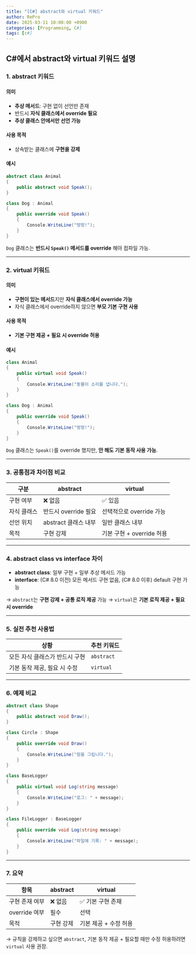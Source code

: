 ```yaml
---
title: "[C#] abstract와 virtual 키워드"
author: RePro
date: 2025-03-11 10:00:00 +0900
categories: [Programming, C#]
tags: [c#]
---
```


## C#에서 abstract와 virtual 키워드 설명

### 1. abstract 키워드

#### 의미

* **추상 메서드**: 구현 없이 선언만 존재
* 반드시 **자식 클래스에서 override 필요**
* **추상 클래스 안에서만 선언 가능**

#### 사용 목적

* 상속받는 클래스에 **구현을 강제**

#### 예시

```csharp
abstract class Animal
{
    public abstract void Speak();
}

class Dog : Animal
{
    public override void Speak()
    {
        Console.WriteLine("멍멍!");
    }
}
```

`Dog` 클래스는 **반드시 `Speak()` 메서드를 override** 해야 컴파일 가능.

---

### 2. virtual 키워드

#### 의미

* **구현이 있는 메서드**지만 **자식 클래스에서 override 가능**
* 자식 클래스에서 override하지 않으면 **부모 기본 구현 사용**

#### 사용 목적

* **기본 구현 제공 + 필요 시 override 허용**

#### 예시

```csharp
class Animal
{
    public virtual void Speak()
    {
        Console.WriteLine("동물이 소리를 냅니다.");
    }
}

class Dog : Animal
{
    public override void Speak()
    {
        Console.WriteLine("멍멍!");
    }
}
```

`Dog` 클래스는 `Speak()`를 override 했지만, **안 해도 기본 동작 사용 가능**.

---

### 3. 공통점과 차이점 비교

| 구분     | abstract        | virtual             |
| ------ | --------------- | ------------------- |
| 구현 여부  | ❌ 없음            | ✅ 있음                |
| 자식 클래스 | 반드시 override 필요 | 선택적으로 override 가능   |
| 선언 위치  | abstract 클래스 내부 | 일반 클래스 내부           |
| 목적     | 구현 강제           | 기본 구현 + override 허용 |

---

### 4. abstract class vs interface 차이

* **abstract class**: 일부 구현 + 일부 추상 메서드 가능
* **interface**: (C# 8.0 이전) 모든 메서드 구현 없음, (C# 8.0 이후) default 구현 가능

→ `abstract`는 **구현 강제 + 공통 로직 제공** 가능
→ `virtual`은 **기본 로직 제공 + 필요 시 override**

---

### 5. 실전 추천 사용법

| 상황                | 추천 키워드     |
| ----------------- | ---------- |
| 모든 자식 클래스가 반드시 구현 | `abstract` |
| 기본 동작 제공, 필요 시 수정 | `virtual`  |

---

### 6. 예제 비교

```csharp
abstract class Shape
{
    public abstract void Draw();
}

class Circle : Shape
{
    public override void Draw()
    {
        Console.WriteLine("원을 그립니다.");
    }
}

class BaseLogger
{
    public virtual void Log(string message)
    {
        Console.WriteLine("로그: " + message);
    }
}

class FileLogger : BaseLogger
{
    public override void Log(string message)
    {
        Console.WriteLine("파일에 기록: " + message);
    }
}
```

---

### 7. 요약

| 항목          | abstract | virtual       |
| ----------- | -------- | ------------- |
| 구현 존재 여부    | ❌ 없음     | ✅ 기본 구현 존재    |
| override 여부 | 필수       | 선택            |
| 목적          | 구현 강제    | 기본 제공 + 수정 허용 |

→ 규칙을 강제하고 싶으면 `abstract`, 기본 동작 제공 + 필요할 때만 수정 허용하려면 `virtual` 사용 권장.
